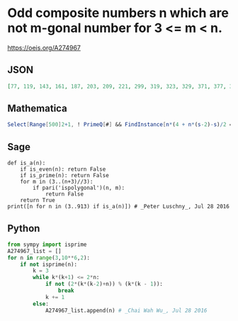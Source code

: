 # Odd composite numbers n which are not m\-gonal number for 3 <\= m < n\.
https://oeis.org/A274967
## JSON
```JSON
[77, 119, 143, 161, 187, 203, 209, 221, 299, 319, 323, 329, 371, 377, 391, 407, 413, 437, 473, 493, 497, 517, 527, 533, 539, 551, 581, 583, 589, 611, 623, 629, 649, 667, 689, 707, 713, 731, 737, 749, 767, 779, 791, 799, 803, 817, 851, 869, 893, 899, 901, 913]
```
## Mathematica
```Mathematica
Select[Range[500]2+1, ! PrimeQ[#] && FindInstance[n*(4 + n*(s-2)-s)/2 == # && s >= 3 && n >= 3, {s, n}, Integers] == {} &] (* _Giovanni Resta_, Jul 13 2016 *)
```
## Sage
```Sage
def is_a(n):
    if is_even(n): return False
    if is_prime(n): return False
    for m in (3..(n+3)//3):
        if pari('ispolygonal')(n, m):
            return False
    return True
print([n for n in (3..913) if is_a(n)]) # _Peter Luschny_, Jul 28 2016
```
## Python
```Python
from sympy import isprime
A274967_list = []
for n in range(3,10**6,2):
    if not isprime(n):
        k = 3
        while k*(k+1) <= 2*n:
            if not (2*(k*(k-2)+n)) % (k*(k - 1)):
                break
            k += 1
        else:
            A274967_list.append(n) # _Chai Wah Wu_, Jul 28 2016
```
